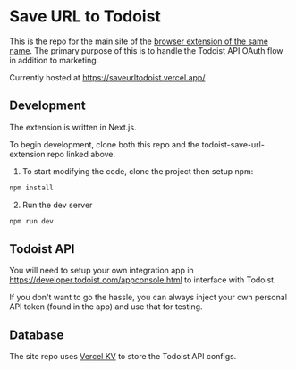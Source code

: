 # Save URL to Todoist

This is the repo for the main site of the [browser extension of the same name](https://github.com/ryanarnold/todoist-save-url-extension). The primary purpose of this is to handle the Todoist API OAuth flow in addition to marketing.

Currently hosted at https://saveurltodoist.vercel.app/

## Development

The extension is written in Next.js.

To begin development, clone both this repo and the todoist-save-url-extension repo linked above.

1. To start modifying the code, clone the project then setup npm:

```bash
npm install
```

2. Run the dev server

```bash
npm run dev
```

## Todoist API

You will need to setup your own integration app in https://developer.todoist.com/appconsole.html to interface with Todoist.

If you don't want to go the hassle, you can always inject your own personal API token (found in the app) and use that for testing.

## Database

The site repo uses [Vercel KV](https://vercel.com/docs/storage/vercel-kv) to store the Todoist API configs.
